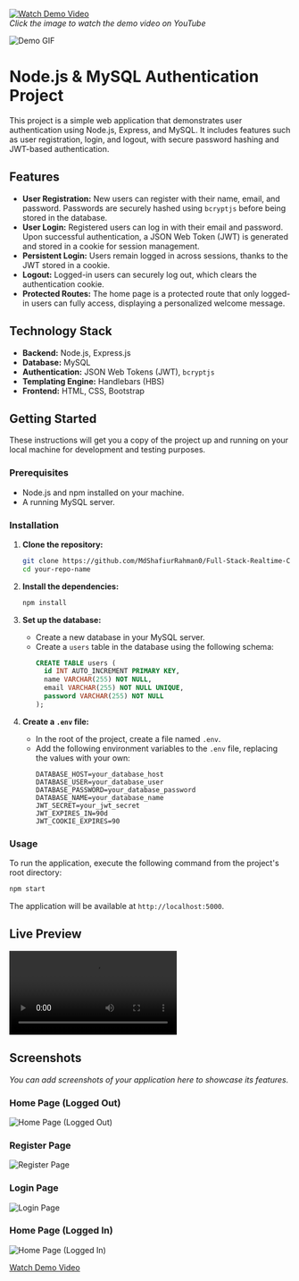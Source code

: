 [![Watch Demo Video](https://img.youtube.com/vi/a_2aUBA-ek8/0.jpg)](https://youtu.be/a_2aUBA-ek8)  
*Click the image to watch the demo video on YouTube*


![Demo GIF](assets/screen-capture.gif)




# Node.js & MySQL Authentication Project

This project is a simple web application that demonstrates user authentication using Node.js, Express, and MySQL. It includes features such as user registration, login, and logout, with secure password hashing and JWT-based authentication.

## Features

*   **User Registration:** New users can register with their name, email, and password. Passwords are securely hashed using `bcryptjs` before being stored in the database.
*   **User Login:** Registered users can log in with their email and password. Upon successful authentication, a JSON Web Token (JWT) is generated and stored in a cookie for session management.
*   **Persistent Login:** Users remain logged in across sessions, thanks to the JWT stored in a cookie.
*   **Logout:** Logged-in users can securely log out, which clears the authentication cookie.
*   **Protected Routes:** The home page is a protected route that only logged-in users can fully access, displaying a personalized welcome message.

## Technology Stack

*   **Backend:** Node.js, Express.js
*   **Database:** MySQL
*   **Authentication:** JSON Web Tokens (JWT), `bcryptjs`
*   **Templating Engine:** Handlebars (HBS)
*   **Frontend:** HTML, CSS, Bootstrap

## Getting Started

These instructions will get you a copy of the project up and running on your local machine for development and testing purposes.

### Prerequisites

*   Node.js and npm installed on your machine.
*   A running MySQL server.

### Installation

1.  **Clone the repository:**
    ```sh
    git clone https://github.com/MdShafiurRahman0/Full-Stack-Realtime-Chat-Application.git
    cd your-repo-name
    ```

2.  **Install the dependencies:**
    ```sh
    npm install
    ```

3.  **Set up the database:**
    *   Create a new database in your MySQL server.
    *   Create a `users` table in the database using the following schema:
        ```sql
        CREATE TABLE users (
          id INT AUTO_INCREMENT PRIMARY KEY,
          name VARCHAR(255) NOT NULL,
          email VARCHAR(255) NOT NULL UNIQUE,
          password VARCHAR(255) NOT NULL
        );
        ```

4.  **Create a `.env` file:**
    *   In the root of the project, create a file named `.env`.
    *   Add the following environment variables to the `.env` file, replacing the values with your own:
        ```
        DATABASE_HOST=your_database_host
        DATABASE_USER=your_database_user
        DATABASE_PASSWORD=your_database_password
        DATABASE_NAME=your_database_name
        JWT_SECRET=your_jwt_secret
        JWT_EXPIRES_IN=90d
        JWT_COOKIE_EXPIRES=90
        ```

### Usage

To run the application, execute the following command from the project's root directory:

```sh
npm start
```

The application will be available at `http://localhost:5000`.

## Live Preview

<video src="https://www.w3schools.com/html/mov_bbb.webm" controls="controls" style="max-width: 720px;">
</video>

## Screenshots

*You can add screenshots of your application here to showcase its features.*

### Home Page (Logged Out)
![Home Page (Logged Out)](https://via.placeholder.com/468x300?text=Home+Page+Logged+Out)

### Register Page
![Register Page](https://via.placeholder.com/468x300?text=Register+Page)

### Login Page
![Login Page](https://via.placeholder.com/468x300?text=Login+Page)

### Home Page (Logged In)
![Home Page (Logged In)](https://via.placeholder.com/468x300?text=Home+Page+Logged+In)


[Watch Demo Video](public/screen-capture.webm)

